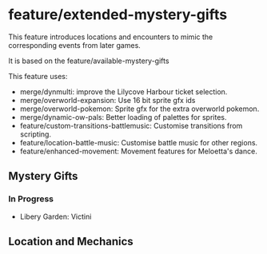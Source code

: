 # feature/extended-mystery-gifts

This feature introduces locations and encounters to mimic the corresponding events from later games.

It is based on the feature/available-mystery-gifts

This feature uses:
- merge/dynmulti: improve the Lilycove Harbour ticket selection.
- merge/overworld-expansion: Use 16 bit sprite gfx ids
- merge/overworld-pokemon: Sprite gfx for the extra overworld pokemon.
- merge/dynamic-ow-pals: Better loading of palettes for sprites.
- feature/custom-transitions-battlemusic: Customise transitions from scripting.
- feature/location-battle-music: Customise battle music for other regions.
- feature/enhanced-movement: Movement features for Meloetta's dance.

## Mystery Gifts

### In Progress
- Libery Garden: Victini

## Location and Mechanics
